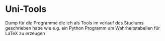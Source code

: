 # Uni-Tools
Dump für die Programme die ich als Tools im verlauf des Studiums geschrieben habe wie e.g. ein Python Programm um Wahrheitstabellen für LaTeX zu erzeugen
